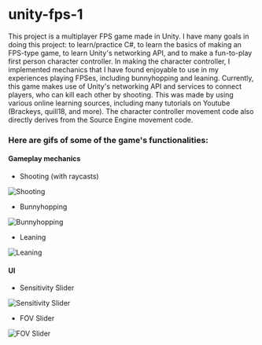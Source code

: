 # unity-fps-1
This project is a multiplayer FPS game made in Unity. I have many goals in doing this project: to learn/practice C#, to learn the basics of making an FPS-type game, to learn Unity's networking API, and to make a fun-to-play first person character controller. In making the character controller, I implemented mechanics that I have found enjoyable to use in my experiences playing FPSes, including bunnyhopping and leaning. Currently, this game makes use of Unity's networking API and services to connect players, who can kill each other by shooting. This was made by using various online learning sources, including many tutorials on Youtube (Brackeys, quill18, and more). The character controller movement code also directly derives from the Source Engine movement code.

### Here are gifs of some of the game's functionalities:

#### Gameplay mechanics

- Shooting (with raycasts)

![Shooting](https://i.imgur.com/x1CoYwM.gif)


- Bunnyhopping

![Bunnyhopping](https://i.imgur.com/JiPsiSx.gif)


- Leaning

![Leaning](https://i.imgur.com/cSwDPPG.gif)


#### UI

- Sensitivity Slider

![Sensitivity Slider](https://i.imgur.com/zgLLnX1.gif)


- FOV Slider

![FOV Slider](https://i.imgur.com/M7v0QOs.gif)
